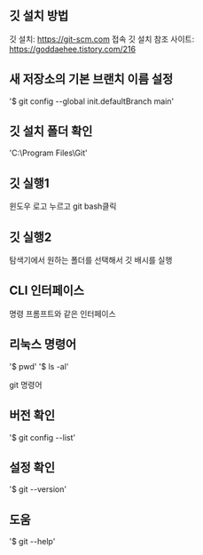 ## 깃 설치 방법
깃 설치: https://git-scm.com 접속
깃 설치 참조 사이트: https://goddaehee.tistory.com/216

## 새 저장소의 기본 브랜치 이름 설정
'$ git config --global init.defaultBranch main'

## 깃 설치 폴더 확인
'C:\Program Files\Git'

## 깃 실행1
윈도우 로고 누르고 git bash클릭

## 깃 실행2
탐색기에서 원하는 폴더를 선택해서 깃 배시를 실행

## CLI 인터페이스
명령 프롬프트와 같은 인터페이스

## 리눅스 명령어
'$ pwd'
'$ ls -al'

git 명령어
## 버전 확인
'$ git config --list'
## 설정 확인
'$ git --version'
## 도움
'$ git --help'
